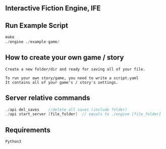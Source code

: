 ## Interactive Fiction Engine, IFE

<h2>Run Example Script</h2>

```py
make
./engine ./example-game/
```

## How to create your own game / story

```
Create a new folder/dir and ready for saving all of your file.

To run your own story/game, you need to write a script.yaml
It contains all of your game's / story's settings.
```

## Server relative commands

```c
./api del_saves    //delete all saves (include folder)
./api start_server [file_folder]  // equals to ./engine [file_folder]
```


## Requirements

```c
Python3
